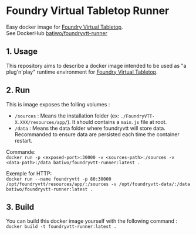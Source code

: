 # Foundry Virtual Tabletop Runner 
Easy docker image for [Foundry Virtual Tabletop](https://foundryvtt.com/).\
See DockerHub [batiwo/foundryvtt-runner](https://hub.docker.com/r/batiwo/foundryvtt-runner)

## 1. Usage
This repository aims to describe a docker image intended to be used as "a plug'n'play" runtime environment for [Foundry Virtual Tabletop](https://foundryvtt.com/).

## 2. Run
This is image exposes the folling volumes :
- `/sources` : Means the installation folder (ex: `./FoundryVTT-X.XXX/resources/app/`). It should contains a `main.js` file at root.
- `/data` : Means the data folder where foundryvtt will store data. Recommanded to ensure data are persisted each time the container restart.

Commande:\
`docker run -p <exposed-port>:30000 -v <sources-path>:/sources -v <data-path>:/data batiwo/foundryvtt-runner:latest .`

Exemple for HTTP:\
`docker run --name foundryvtt -p 80:30000 /opt/foundryvtt/resources/app/:/sources -v /opt/foundryvtt-data/:/data batiwo/foundryvtt-runner:latest .`

## 3. Build
You can build this docker image yourself with the following command :\
`docker build -t foundryvtt-runner:latest .`
